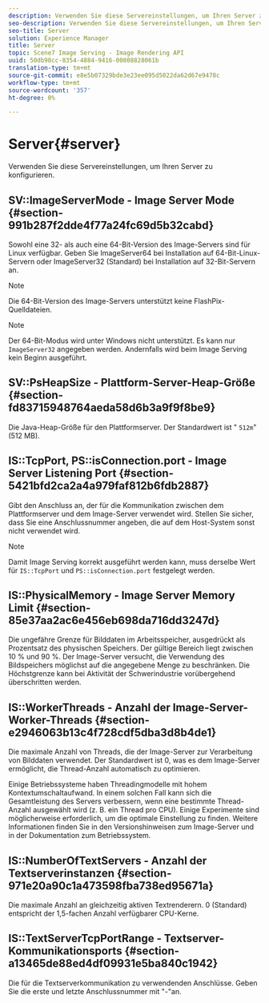 ```yaml
---
description: Verwenden Sie diese Servereinstellungen, um Ihren Server zu konfigurieren.
seo-description: Verwenden Sie diese Servereinstellungen, um Ihren Server zu konfigurieren.
seo-title: Server
solution: Experience Manager
title: Server
topic: Scene7 Image Serving - Image Rendering API
uuid: 50db98cc-8354-4884-9416-00808828061b
translation-type: tm+mt
source-git-commit: e8e5b07329bde3e23ee095d5022da62d67e9478c
workflow-type: tm+mt
source-wordcount: '357'
ht-degree: 0%

---
```



# Server{#server}

Verwenden Sie diese Servereinstellungen, um Ihren Server zu konfigurieren.

## SV::ImageServerMode - Image Server Mode {#section-991b287f2dde4f77a24fc69d5b32cabd}

Sowohl eine 32- als auch eine 64-Bit-Version des Image-Servers sind für Linux verfügbar. Geben Sie ImageServer64 bei Installation auf 64-Bit-Linux-Servern oder ImageServer32 (Standard) bei Installation auf 32-Bit-Servern an.

>[!NOTE]
>
>Die 64-Bit-Version des Image-Servers unterstützt keine FlashPix-Quelldateien.

>[!NOTE]
>
>Der 64-Bit-Modus wird unter Windows nicht unterstützt. Es kann nur `ImageServer32` angegeben werden. Andernfalls wird beim Image Serving kein Beginn ausgeführt.

## SV::PsHeapSize - Plattform-Server-Heap-Größe {#section-fd83715948764aeda58d6b3a9f9f8be9}

Die Java-Heap-Größe für den Plattformserver. Der Standardwert ist &quot; `512m`&quot;(512 MB).

## IS::TcpPort, PS::isConnection.port - Image Server Listening Port {#section-5421bfd2ca2a4a979faf812b6fdb2887}

Gibt den Anschluss an, der für die Kommunikation zwischen dem Plattformserver und dem Image-Server verwendet wird. Stellen Sie sicher, dass Sie eine Anschlussnummer angeben, die auf dem Host-System sonst nicht verwendet wird.

>[!NOTE]
>
>Damit Image Serving korrekt ausgeführt werden kann, muss derselbe Wert für `IS::TcpPort` und `PS::isConnection.port` festgelegt werden.

## IS::PhysicalMemory - Image Server Memory Limit {#section-85e37aa2ac6e456eb698da716dd3247d}

Die ungefähre Grenze für Bilddaten im Arbeitsspeicher, ausgedrückt als Prozentsatz des physischen Speichers. Der gültige Bereich liegt zwischen 10 % und 90 %. Der Image-Server versucht, die Verwendung des Bildspeichers möglichst auf die angegebene Menge zu beschränken. Die Höchstgrenze kann bei Aktivität der Schwerindustrie vorübergehend überschritten werden.

## IS::WorkerThreads - Anzahl der Image-Server-Worker-Threads {#section-e2946063b13c4f728cdf5dba3d8b4de1}

Die maximale Anzahl von Threads, die der Image-Server zur Verarbeitung von Bilddaten verwendet. Der Standardwert ist 0, was es dem Image-Server ermöglicht, die Thread-Anzahl automatisch zu optimieren.

Einige Betriebssysteme haben Threadingmodelle mit hohem Kontextumschaltaufwand. In einem solchen Fall kann sich die Gesamtleistung des Servers verbessern, wenn eine bestimmte Thread-Anzahl ausgewählt wird (z. B. ein Thread pro CPU). Einige Experimente sind möglicherweise erforderlich, um die optimale Einstellung zu finden. Weitere Informationen finden Sie in den Versionshinweisen zum Image-Server und in der Dokumentation zum Betriebssystem.

## IS::NumberOfTextServers - Anzahl der Textserverinstanzen {#section-971e20a90c1a473598fba738ed95671a}

Die maximale Anzahl an gleichzeitig aktiven Textrenderern. 0 (Standard) entspricht der 1,5-fachen Anzahl verfügbarer CPU-Kerne.

## IS::TextServerTcpPortRange - Textserver-Kommunikationsports {#section-a13465de88ed4df09931e5ba840c1942}

Die für die Textserverkommunikation zu verwendenden Anschlüsse. Geben Sie die erste und letzte Anschlussnummer mit &quot;-&quot;an.
